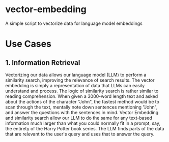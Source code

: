 # vector-embedding
A simple script to vectorize data for language model embeddings

# Use Cases
## 1. Information Retrieval
Vectorizing our data allows our language model (LLM) to perform a similarity search, improving the relevance of search results. The vector embedding is simply a representation of data that LLMs can easily understand and process. The logic of similarity search is rather similar to reading comprehension. When given a 3000-word length text and asked about the actions of the character "John", the fastest method would be to scan through the text, mentally note down sentences mentioning "John", and answer the questions with the sentences in mind. Vector Embedding and similarity search allow our LLM to do the same for any text-based information much larger than what you could normally fit in a prompt, say, the entirety of the Harry Potter book series. The LLM finds parts of the data that are relevant to the user's query and uses that to answer the query.
